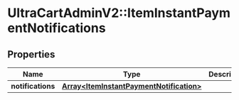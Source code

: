 # UltraCartAdminV2::ItemInstantPaymentNotifications

## Properties
Name | Type | Description | Notes
------------ | ------------- | ------------- | -------------
**notifications** | [**Array&lt;ItemInstantPaymentNotification&gt;**](ItemInstantPaymentNotification.md) |  | [optional] 


